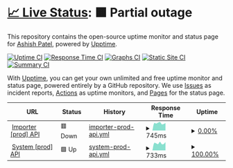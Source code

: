 # [📈 Live Status](https://status.ashish.me): <!--live status--> **🟧 Partial outage**

This repository contains the open-source uptime monitor and status page for [Ashish Patel](https://ashish.me), powered by [Upptime](https://github.com/upptime/upptime).

[![Uptime CI](https://github.com/koj-co/upptime/workflows/Uptime%20CI/badge.svg)](https://github.com/koj-co/upptime/actions?query=workflow%3A%22Uptime+CI%22)
[![Response Time CI](https://github.com/koj-co/upptime/workflows/Response%20Time%20CI/badge.svg)](https://github.com/koj-co/upptime/actions?query=workflow%3A%22Response+Time+CI%22)
[![Graphs CI](https://github.com/koj-co/upptime/workflows/Graphs%20CI/badge.svg)](https://github.com/koj-co/upptime/actions?query=workflow%3A%22Graphs+CI%22)
[![Static Site CI](https://github.com/koj-co/upptime/workflows/Static%20Site%20CI/badge.svg)](https://github.com/koj-co/upptime/actions?query=workflow%3A%22Static+Site+CI%22)
[![Summary CI](https://github.com/koj-co/upptime/workflows/Summary%20CI/badge.svg)](https://github.com/koj-co/upptime/actions?query=workflow%3A%22Summary+CI%22)

With [Upptime](https://upptime.js.org), you can get your own unlimited and free uptime monitor and status page, powered entirely by a GitHub repository. We use [Issues](https://github.com/ashishdotme/status.ashish.me/issues) as incident reports, [Actions](https://github.com/ashishdotme/status.ashish.me/actions) as uptime monitors, and [Pages](https://status.ashish.me) for the status page.

<!--start: status pages-->
<!-- This summary is generated by Upptime (https://github.com/upptime/upptime) -->
<!-- Do not edit this manually, your changes will be overwritten -->
<!-- prettier-ignore -->
| URL | Status | History | Response Time | Uptime |
| --- | ------ | ------- | ------------- | ------ |
| <img alt="" src="https://icons.duckduckgo.com/ip3/importerapi.prod.ashish.me.ico" height="13"> [Importer [prod] API](https://importerapi.prod.ashish.me/) | 🟥 Down | [importer-prod-api.yml](https://github.com/ashishdotme/status.ashish.me/commits/HEAD/history/importer-prod-api.yml) | <details><summary><img alt="Response time graph" src="./graphs/importer-prod-api/response-time-week.png" height="20"> 745ms</summary><br><a href="https://status.ashish.me/history/importer-prod-api"><img alt="Response time 708" src="https://img.shields.io/endpoint?url=https%3A%2F%2Fraw.githubusercontent.com%2Fashishdotme%2Fstatus.ashish.me%2FHEAD%2Fapi%2Fimporter-prod-api%2Fresponse-time.json"></a><br><a href="https://status.ashish.me/history/importer-prod-api"><img alt="24-hour response time 758" src="https://img.shields.io/endpoint?url=https%3A%2F%2Fraw.githubusercontent.com%2Fashishdotme%2Fstatus.ashish.me%2FHEAD%2Fapi%2Fimporter-prod-api%2Fresponse-time-day.json"></a><br><a href="https://status.ashish.me/history/importer-prod-api"><img alt="7-day response time 745" src="https://img.shields.io/endpoint?url=https%3A%2F%2Fraw.githubusercontent.com%2Fashishdotme%2Fstatus.ashish.me%2FHEAD%2Fapi%2Fimporter-prod-api%2Fresponse-time-week.json"></a><br><a href="https://status.ashish.me/history/importer-prod-api"><img alt="30-day response time 740" src="https://img.shields.io/endpoint?url=https%3A%2F%2Fraw.githubusercontent.com%2Fashishdotme%2Fstatus.ashish.me%2FHEAD%2Fapi%2Fimporter-prod-api%2Fresponse-time-month.json"></a><br><a href="https://status.ashish.me/history/importer-prod-api"><img alt="1-year response time 714" src="https://img.shields.io/endpoint?url=https%3A%2F%2Fraw.githubusercontent.com%2Fashishdotme%2Fstatus.ashish.me%2FHEAD%2Fapi%2Fimporter-prod-api%2Fresponse-time-year.json"></a></details> | <details><summary><a href="https://status.ashish.me/history/importer-prod-api">0.00%</a></summary><a href="https://status.ashish.me/history/importer-prod-api"><img alt="All-time uptime 19.29%" src="https://img.shields.io/endpoint?url=https%3A%2F%2Fraw.githubusercontent.com%2Fashishdotme%2Fstatus.ashish.me%2FHEAD%2Fapi%2Fimporter-prod-api%2Fuptime.json"></a><br><a href="https://status.ashish.me/history/importer-prod-api"><img alt="24-hour uptime 0.00%" src="https://img.shields.io/endpoint?url=https%3A%2F%2Fraw.githubusercontent.com%2Fashishdotme%2Fstatus.ashish.me%2FHEAD%2Fapi%2Fimporter-prod-api%2Fuptime-day.json"></a><br><a href="https://status.ashish.me/history/importer-prod-api"><img alt="7-day uptime 0.00%" src="https://img.shields.io/endpoint?url=https%3A%2F%2Fraw.githubusercontent.com%2Fashishdotme%2Fstatus.ashish.me%2FHEAD%2Fapi%2Fimporter-prod-api%2Fuptime-week.json"></a><br><a href="https://status.ashish.me/history/importer-prod-api"><img alt="30-day uptime 0.00%" src="https://img.shields.io/endpoint?url=https%3A%2F%2Fraw.githubusercontent.com%2Fashishdotme%2Fstatus.ashish.me%2FHEAD%2Fapi%2Fimporter-prod-api%2Fuptime-month.json"></a><br><a href="https://status.ashish.me/history/importer-prod-api"><img alt="1-year uptime 0.00%" src="https://img.shields.io/endpoint?url=https%3A%2F%2Fraw.githubusercontent.com%2Fashishdotme%2Fstatus.ashish.me%2FHEAD%2Fapi%2Fimporter-prod-api%2Fuptime-year.json"></a></details>
| <img alt="" src="https://icons.duckduckgo.com/ip3/systemapi.prod.ashish.me.ico" height="13"> [System [prod] API](https://systemapi.prod.ashish.me/) | 🟩 Up | [system-prod-api.yml](https://github.com/ashishdotme/status.ashish.me/commits/HEAD/history/system-prod-api.yml) | <details><summary><img alt="Response time graph" src="./graphs/system-prod-api/response-time-week.png" height="20"> 733ms</summary><br><a href="https://status.ashish.me/history/system-prod-api"><img alt="Response time 706" src="https://img.shields.io/endpoint?url=https%3A%2F%2Fraw.githubusercontent.com%2Fashishdotme%2Fstatus.ashish.me%2FHEAD%2Fapi%2Fsystem-prod-api%2Fresponse-time.json"></a><br><a href="https://status.ashish.me/history/system-prod-api"><img alt="24-hour response time 852" src="https://img.shields.io/endpoint?url=https%3A%2F%2Fraw.githubusercontent.com%2Fashishdotme%2Fstatus.ashish.me%2FHEAD%2Fapi%2Fsystem-prod-api%2Fresponse-time-day.json"></a><br><a href="https://status.ashish.me/history/system-prod-api"><img alt="7-day response time 733" src="https://img.shields.io/endpoint?url=https%3A%2F%2Fraw.githubusercontent.com%2Fashishdotme%2Fstatus.ashish.me%2FHEAD%2Fapi%2Fsystem-prod-api%2Fresponse-time-week.json"></a><br><a href="https://status.ashish.me/history/system-prod-api"><img alt="30-day response time 750" src="https://img.shields.io/endpoint?url=https%3A%2F%2Fraw.githubusercontent.com%2Fashishdotme%2Fstatus.ashish.me%2FHEAD%2Fapi%2Fsystem-prod-api%2Fresponse-time-month.json"></a><br><a href="https://status.ashish.me/history/system-prod-api"><img alt="1-year response time 712" src="https://img.shields.io/endpoint?url=https%3A%2F%2Fraw.githubusercontent.com%2Fashishdotme%2Fstatus.ashish.me%2FHEAD%2Fapi%2Fsystem-prod-api%2Fresponse-time-year.json"></a></details> | <details><summary><a href="https://status.ashish.me/history/system-prod-api">100.00%</a></summary><a href="https://status.ashish.me/history/system-prod-api"><img alt="All-time uptime 96.81%" src="https://img.shields.io/endpoint?url=https%3A%2F%2Fraw.githubusercontent.com%2Fashishdotme%2Fstatus.ashish.me%2FHEAD%2Fapi%2Fsystem-prod-api%2Fuptime.json"></a><br><a href="https://status.ashish.me/history/system-prod-api"><img alt="24-hour uptime 100.00%" src="https://img.shields.io/endpoint?url=https%3A%2F%2Fraw.githubusercontent.com%2Fashishdotme%2Fstatus.ashish.me%2FHEAD%2Fapi%2Fsystem-prod-api%2Fuptime-day.json"></a><br><a href="https://status.ashish.me/history/system-prod-api"><img alt="7-day uptime 100.00%" src="https://img.shields.io/endpoint?url=https%3A%2F%2Fraw.githubusercontent.com%2Fashishdotme%2Fstatus.ashish.me%2FHEAD%2Fapi%2Fsystem-prod-api%2Fuptime-week.json"></a><br><a href="https://status.ashish.me/history/system-prod-api"><img alt="30-day uptime 100.00%" src="https://img.shields.io/endpoint?url=https%3A%2F%2Fraw.githubusercontent.com%2Fashishdotme%2Fstatus.ashish.me%2FHEAD%2Fapi%2Fsystem-prod-api%2Fuptime-month.json"></a><br><a href="https://status.ashish.me/history/system-prod-api"><img alt="1-year uptime 95.98%" src="https://img.shields.io/endpoint?url=https%3A%2F%2Fraw.githubusercontent.com%2Fashishdotme%2Fstatus.ashish.me%2FHEAD%2Fapi%2Fsystem-prod-api%2Fuptime-year.json"></a></details>

<!--end: status pages-->
